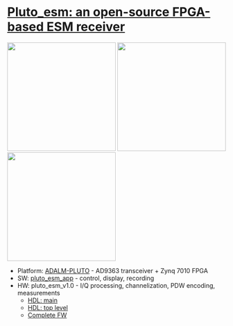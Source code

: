 # [Pluto_esm: an open-source FPGA-based ESM receiver](./pluto_esm_app)
<img src="https://github.com/user-attachments/assets/87617445-a41e-4e44-8132-8c5be44d5f16" height=250>
<img src="https://github.com/user-attachments/assets/4105dea9-10d2-430d-ae92-12c65efdd28f" height=250>
<img src="https://github.com/user-attachments/assets/f39bba67-92f4-4f28-b914-a6de1f276886" height=250>

- Platform: [ADALM-PLUTO](https://www.analog.com/en/resources/evaluation-hardware-and-software/evaluation-boards-kits/adalm-pluto.html) - AD9363 transceiver + Zynq 7010 FPGA
- SW: [pluto_esm_app](./pluto_esm_app) - control, display, recording
- HW: pluto_esm_v1.0 - I/Q processing, channelization, PDW encoding, measurements
  - [HDL: main](https://github.com/30N6/hdl/releases/tag/pluto_esm_v1.0)
  - [HDL: top level](https://github.com/30N6/pluto_hdl/releases/tag/pluto_esm_v1.0)
  - [Complete FW](https://github.com/30N6/plutosdr-fw/releases/tag/pluto_esm_v1.0)
